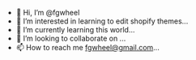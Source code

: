 - 👋 Hi, I’m @fgwheel
- 👀 I’m interested in learning to edit shopify themes...
- 🌱 I’m currently learning this world...
- 💞️ I’m looking to collaborate on ...
- 📫 How to reach me fgwheel@gmail.com...

<!---
fgwheel/fgwheel is a ✨ special ✨ repository because its `README.md` (this file) appears on your GitHub profile.
You can click the Preview link to take a look at your changes.
--->
